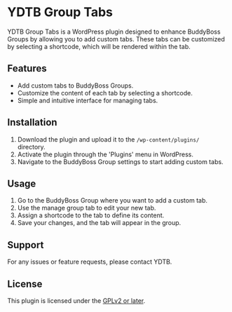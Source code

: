 # YDTB Group Tabs

YDTB Group Tabs is a WordPress plugin designed to enhance BuddyBoss Groups by allowing you to add custom tabs. These tabs can be customized by selecting a shortcode, which will be rendered within the tab.

## Features

- Add custom tabs to BuddyBoss Groups.
- Customize the content of each tab by selecting a shortcode.
- Simple and intuitive interface for managing tabs.

## Installation

1. Download the plugin and upload it to the `/wp-content/plugins/` directory.
2. Activate the plugin through the 'Plugins' menu in WordPress.
3. Navigate to the BuddyBoss Group settings to start adding custom tabs.

## Usage

1. Go to the BuddyBoss Group where you want to add a custom tab.
2. Use the manage group tab to edit your new tab.
3. Assign a shortcode to the tab to define its content.
4. Save your changes, and the tab will appear in the group.

## Support

For any issues or feature requests, please contact YDTB.

## License

This plugin is licensed under the [GPLv2 or later](https://www.gnu.org/licenses/gpl-2.0.html).